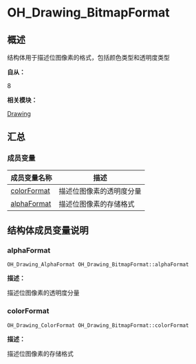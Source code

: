 # OH_Drawing_BitmapFormat


## 概述

结构体用于描述位图像素的格式，包括颜色类型和透明度类型

**自从：**

8

**相关模块：**

[Drawing](_drawing.md)


## 汇总


### 成员变量

  | 成员变量名称 | 描述 | 
| -------- | -------- |
| [colorFormat](#colorformat) | 描述位图像素的透明度分量 | 
| [alphaFormat](#alphaformat) | 描述位图像素的存储格式 | 


## 结构体成员变量说明


### alphaFormat

  
```
OH_Drawing_AlphaFormat OH_Drawing_BitmapFormat::alphaFormat
```

**描述：**

描述位图像素的透明度分量


### colorFormat

  
```
OH_Drawing_ColorFormat OH_Drawing_BitmapFormat::colorFormat
```

**描述：**

描述位图像素的存储格式
